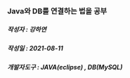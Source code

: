 ### Java와 DB를 연결하는 법을 공부 
##### 작성자 : 강하연
##### 작성일 : 2021-08-11

##### 개발자도구 : JAVA(eclipse) , DB(MySQL)
